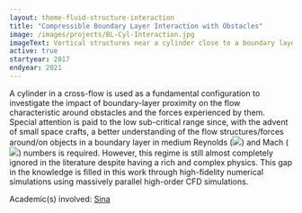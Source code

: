 ```yaml
---
layout: theme-fluid-structure-interaction
title: "Compressible Boundary Layer Interaction with Obstacles"
image: /images/projects/BL-Cyl-Interaction.jpg
imageText: Vortical structures near a cylinder close to a boundary layer visualised using the Q-criterion method.
active: true
startyear: 2017
endyear: 2021
---
```


A cylinder in a cross-flow is used as a fundamental configuration to investigate the impact of boundary-layer proximity on the flow characteristic around obstacles and the forces experienced by them. Special attention is paid to the low sub-critical range since, with the advent of small space crafts, a better understanding of the flow structures/forces around/on objects in a boundary layer in medium Reynolds (<img src="https://render.githubusercontent.com/render/math?math=10^2\leq \textrm{Re} \leq 10^3">) and Mach (<img src="https://render.githubusercontent.com/render/math?math=\textrm{Ma} \leq 0.7">) numbers is required. However, this regime is still almost completely ignored in the literature despite having a rich and complex physics. This gap in the knowledge is filled in this work through high-fidelity numerical simulations using massively parallel high-order CFD simulations.

Academic(s) involved: [Sina](/team/sina-haeri)